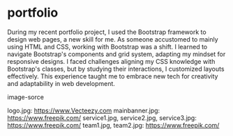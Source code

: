 # portfolio
During my recent portfolio project, I used the Bootstrap framework to design web pages, a new skill for me. As someone accustomed to mainly using HTML and CSS, working with Bootstrap was a shift. I learned to navigate Bootstrap's components and grid system, adapting my mindset for responsive designs. I faced challenges aligning my CSS knowledge with Bootstrap's classes, but by studying their interactions, I customized layouts effectively. This experience taught me to embrace new tech for creativity and adaptability in web development.

image-sorce

logo.jpg: https://www.Vecteezy.com
mainbanner.jpg: https://www.freepik.com/
service1.jpg, service2.jpg, service3.jpg: https://www.freepik.com/
team1.jpg, team2.jpg: https://www.freepik.com/